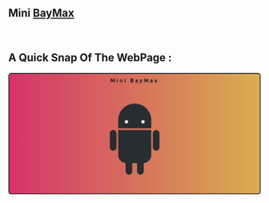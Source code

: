 ## Mini [BayMax](https://disney.fandom.com/wiki/Baymax)

<br>

## A Quick Snap Of The WebPage :

<p align="center">
<img src="Img/Snap1.png" alt="Snap"> 
</p>
